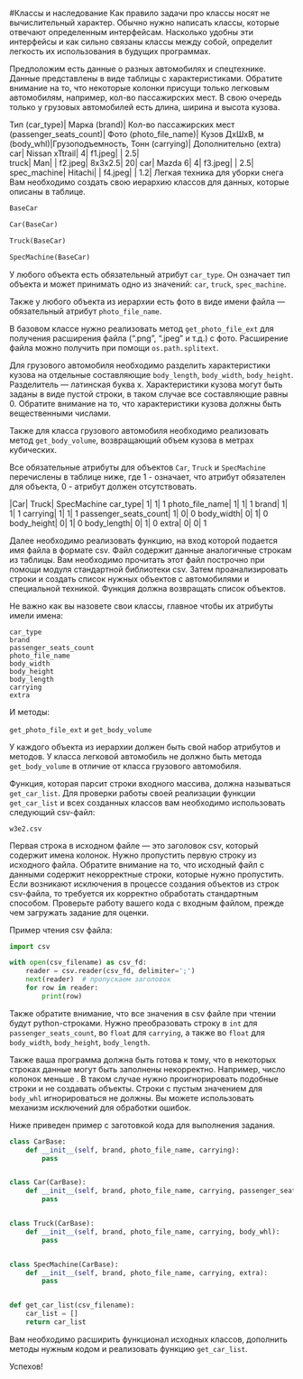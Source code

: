 #Классы и наследование
Как правило задачи про классы носят не вычислительный характер. Обычно нужно написать классы, которые отвечают определенным интерфейсам. Насколько удобны эти интерфейсы и как сильно связаны классы между собой, определит легкость их использования в будущих программах.

Предположим есть данные о разных автомобилях и спецтехнике. Данные представлены в виде таблицы с характеристиками. Обратите внимание на то, что некоторые колонки присущи только легковым автомобилям, например, кол-во пассажирских мест. В свою очередь только у грузовых автомобилей есть длина, ширина и высота кузова.

Тип (car_type)|	Марка (brand)|	Кол-во пассажирских мест (passenger_seats_count)|	Фото (photo_file_name)|	Кузов ДxШxВ, м (body_whl)|Грузоподъемность, Тонн (carrying)|	Дополнительно (extra)
car|	Nissan xTtrail|	4|	f1.jpeg|	|	2.5|	
truck|	Man|	|	f2.jpeg|	8x3x2.5|	20|	
car|	Mazda 6|	4|	f3.jpeg|	|	2.5|	
spec_machine|	Hitachi|	|	f4.jpeg|	|	1.2|	Легкая техника для уборки снега
Вам необходимо создать свою иерархию классов для данных, которые описаны в таблице.
```python
BaseCar

Car(BaseCar)

Truck(BaseCar)

SpecMachine(BaseCar)
```
У любого объекта есть обязательный атрибут `car_type`. Он означает тип объекта и может принимать одно из значений: `car`, `truck`, `spec_machine`.

Также у любого объекта из иерархии есть фото в виде имени файла — обязательный атрибут `photo_file_name`.

В базовом классе нужно реализовать метод `get_photo_file_ext` для получения расширения файла (“.png”, “.jpeg” и т.д.) с фото. Расширение файла можно получить при помощи `os.path.splitext`.

Для грузового автомобиля необходимо разделить характеристики кузова на отдельные составляющие `body_length`, `body_width`, `body_height`. Разделитель — латинская буква x. Характеристики кузова могут быть заданы в виде пустой строки, в таком случае все составляющие равны 0. Обратите внимание на то, что характеристики кузова должны быть вещественными числами.

Также для класса грузового автомобиля необходимо реализовать метод `get_body_volume`, возвращающий объем кузова в метрах кубических.

Все обязательные атрибуты для объектов `Car`, `Truck` и `SpecMachine` перечислены в таблице ниже, где 1 - означает, что атрибут обязателен для объекта, 0 - атрибут должен отсутствовать.

|Car|	Truck|	SpecMachine
car_type|	1|	1|	1
photo_file_name|	1|	1|	1
brand|	1|	1|	1
carrying|	1|	1|	1
passenger_seats_count|	1|	0|	0
body_width|	0|	1|	0
body_height|	0|	1|	0
body_length|	0|	1|	0
extra|	0|	0|	1

Далее необходимо реализовать функцию, на вход которой подается имя файла в формате csv. Файл содержит данные аналогичные строкам из таблицы. Вам необходимо прочитать этот файл построчно при помощи модуля стандартной библиотеки csv. Затем проанализировать строки и создать список нужных объектов с автомобилями и специальной техникой. Функция должна возвращать список объектов.

Не важно как вы назовете свои классы, главное чтобы их атрибуты имели имена:
```
car_type
brand
passenger_seats_count
photo_file_name
body_width
body_height
body_length
carrying
extra
```

И методы:

`get_photo_file_ext` и `get_body_volume`

У каждого объекта из иерархии должен быть свой набор атрибутов и методов. У класса легковой автомобиль не должно быть метода `get_body_volume` в отличие от класса грузового автомобиля.

Функция, которая парсит строки входного массива, должна называться `get_car_list`. Для проверки работы своей реализации функции `get_car_list` и всех созданных классов вам необходимо использовать следующий csv-файл:

`w3e2.csv`

Первая строка в исходном файле — это заголовок csv, который содержит имена колонок. Нужно пропустить первую строку из исходного файла. Обратите внимание на то, что исходный файл с данными содержит некорректные строки, которые нужно пропустить. Если возникают исключения в процессе создания объектов из строк csv-файла, то требуется их корректно обработать стандартным способом. Проверьте работу вашего кода с входным файлом, прежде чем загружать задание для оценки.

Пример чтения csv файла:

```python
import csv

with open(csv_filename) as csv_fd:
    reader = csv.reader(csv_fd, delimiter=';')
    next(reader)  # пропускаем заголовок
    for row in reader:
        print(row)
```
Также обратите внимание, что все значения в csv файле при чтении будут python-строками. Нужно преобразовать строку в `int` для `passenger_seats_count`, во `float` для `carrying`, а также во `float` для `body_width`, `body_height`, `body_length`.

Также ваша программа должна быть готова к тому, что в некоторых строках данные могут быть заполнены некорректно. Например, число колонок меньше . В таком случае нужно проигнорировать подобные строки и не создавать объекты. Строки с пустым значением для `body_whl` игнорироваться не должны. Вы можете использовать механизм исключений для обработки ошибок.

Ниже приведен пример с заготовкой кода для выполнения задания.

```python
class CarBase:
    def __init__(self, brand, photo_file_name, carrying):
        pass


class Car(CarBase):
    def __init__(self, brand, photo_file_name, carrying, passenger_seats_count):
        pass


class Truck(CarBase):
    def __init__(self, brand, photo_file_name, carrying, body_whl):
        pass


class SpecMachine(CarBase):
    def __init__(self, brand, photo_file_name, carrying, extra):
        pass


def get_car_list(csv_filename):
    car_list = []
    return car_list
```
Вам необходимо расширить функционал исходных классов, дополнить методы нужным кодом и реализовать функцию `get_car_list`.

Успехов!